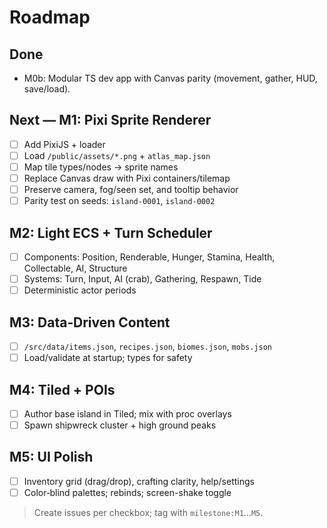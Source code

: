 # Roadmap

## Done
- M0b: Modular TS dev app with Canvas parity (movement, gather, HUD, save/load).

## Next — M1: Pixi Sprite Renderer
- [ ] Add PixiJS + loader
- [ ] Load `/public/assets/*.png` + `atlas_map.json`
- [ ] Map tile types/nodes → sprite names
- [ ] Replace Canvas draw with Pixi containers/tilemap
- [ ] Preserve camera, fog/seen set, and tooltip behavior
- [ ] Parity test on seeds: `island-0001`, `island-0002`

## M2: Light ECS + Turn Scheduler
- [ ] Components: Position, Renderable, Hunger, Stamina, Health, Collectable, AI, Structure
- [ ] Systems: Turn, Input, AI (crab), Gathering, Respawn, Tide
- [ ] Deterministic actor periods

## M3: Data‑Driven Content
- [ ] `/src/data/items.json`, `recipes.json`, `biomes.json`, `mobs.json`
- [ ] Load/validate at startup; types for safety

## M4: Tiled + POIs
- [ ] Author base island in Tiled; mix with proc overlays
- [ ] Spawn shipwreck cluster + high ground peaks

## M5: UI Polish
- [ ] Inventory grid (drag/drop), crafting clarity, help/settings
- [ ] Color‑blind palettes; rebinds; screen-shake toggle

> Create issues per checkbox; tag with `milestone:M1`…`M5`.
